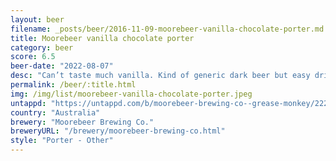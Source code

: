 ```yaml
---
layout: beer
filename: _posts/beer/2016-11-09-moorebeer-vanilla-chocolate-porter.md
title: Moorebeer vanilla chocolate porter
category: beer
score: 6.5
beer-date: "2022-08-07"
desc: "Can’t taste much vanilla. Kind of generic dark beer but easy drinking"
permalink: /beer/:title.html
img: /img/list/moorebeer-vanilla-chocolate-porter.jpeg
untappd: "https://untappd.com/b/moorebeer-brewing-co--grease-monkey/2228856"
country: "Australia"
brewery: "Moorebeer Brewing Co."
breweryURL: "/brewery/moorebeer-brewing-co.html"
style: "Porter - Other"
---
```

